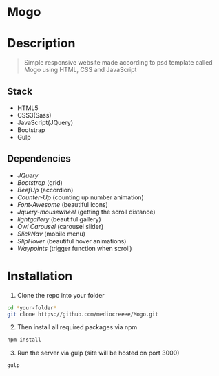 # Mogo

# Description

> Simple responsive website made according to psd template called Mogo using HTML, CSS and JavaScript

## Stack

- HTML5
- CSS3(Sass)
- JavaScript(JQuery)
- Bootstrap
- Gulp

## Dependencies

- _JQuery_
- _Bootstrap_ (grid)
- _BeefUp_ (accordion)
- _Counter-Up_ (counting up number animation)
- _Font-Awesome_ (beautiful icons)
- _Jquery-mousewheel_ (getting the scroll distance)
- _lightgallery_ (beautiful gallery)
- _Owl Carousel_ (carousel slider)
- _SlickNav_ (mobile menu)
- _SlipHover_ (beautiful hover animations)
- _Waypoints_ (trigger function when scroll)

# Installation

1. Clone the repo into your folder

```sh
cd *your-folder*
git clone https://github.com/mediocreeee/Mogo.git
```

2. Then install all required packages via npm

```sh
npm install
```

3. Run the server via gulp (site will be hosted on port 3000)

```sh
gulp
```
